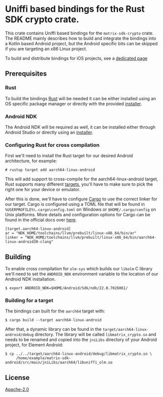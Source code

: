 # Uniffi based bindings for the Rust SDK crypto crate.

This crate contains Uniffi based bindings for the `matrix-sdk-crypto` crate. The
README mainly describes how to build and integrate the bindings into a Kotlin
based Android project, but the Android specific bits can be skipped if you are
targeting an x86 Linux project.

To build and distribute bindings for iOS projects, see a [dedicated page](../apple/README.md)

## Prerequisites

### Rust

To build the bindings [Rust] will be needed it can be either installed using an
OS specific package manager or directly with the provided [installer](https://rustup.rs/).

### Android NDK

The Android NDK will be required as well, it can be installed either through
Android Studio or directly using an [installer](https://developer.android.com/ndk/downloads).

### Configuring Rust for cross compilation

First we'll need to install the Rust target for our desired Android architecture,
for example:

```
# rustup target add aarch64-linux-android
```

This will add support to cross-compile for the aarch64-linux-android target,
Rust supports many different [targets], you'll have to make sure to pick the
right one for your device or emulator.

After this is done, we'll have to configure [Cargo] to use the correct linker
for our target. Cargo is configured using a TOML file that will be found in
`%USERPROFILE%\.cargo\config.toml` on Windows or `$HOME/.cargo/config` on Unix
platforms. More details and configuration options for Cargo can be found in the
official docs over [here](https://doc.rust-lang.org/cargo/reference/config.html).

```
[target.aarch64-linux-android]
ar = "NDK_HOME/toolchains/llvm/prebuilt/linux-x86_64/bin/ar"
linker = "NDK_HOME/toolchains/llvm/prebuilt/linux-x86_64/bin/aarch64-linux-android30-clang"
```

## Building

To enable cross compilation for `olm-sys` which builds our `libolm` C library
we'll need to set the `ANDROID_NDK` environment variable to the location of our
Android NDK installation.

```
$ export ANDROID_NDK=$HOME/Android/Sdk/ndk/22.0.7026061/
```

### Building for a target

The bindings can built for the `aarch64` target with:

```
$ cargo build --target aarch64-linux-android
```

After that, a dynamic library can be found in the `target/aarch64-linux-android/debug` directory.
The library will be called `libmatrix_crypto.so` and needs to be renamed and
copied into the `jniLibs` directory of your Android project, for Element Android:

```
$ cp ../../target/aarch64-linux-android/debug/libmatrix_crypto.so \
     /home/example/matrix-sdk-android/src/main/jniLibs/aarch64/libuniffi_olm.so
```

## License

[Apache-2.0](https://www.apache.org/licenses/LICENSE-2.0)

[Rust]: https://www.rust-lang.org/
[installer]: https://rustup.rs/
[targets]: https://doc.rust-lang.org/nightly/rustc/platform-support.html
[Cargo]: https://doc.rust-lang.org/cargo/
[uniffi]: https://github.com/mozilla/uniffi-rs/
